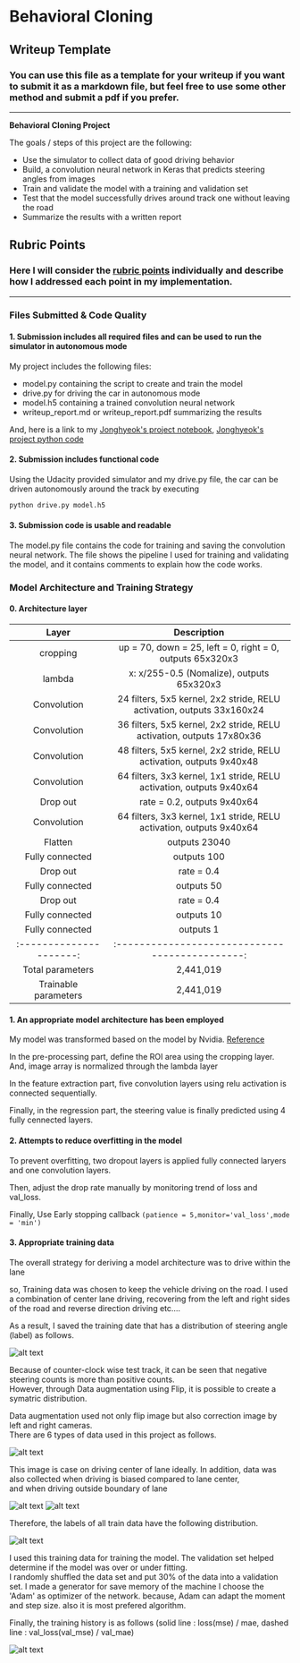 # **Behavioral Cloning** 

## Writeup Template

### You can use this file as a template for your writeup if you want to submit it as a markdown file, but feel free to use some other method and submit a pdf if you prefer.

---

**Behavioral Cloning Project**

The goals / steps of this project are the following:
* Use the simulator to collect data of good driving behavior
* Build, a convolution neural network in Keras that predicts steering angles from images
* Train and validate the model with a training and validation set
* Test that the model successfully drives around track one without leaving the road
* Summarize the results with a written report


[//]: # (Image References)

[image1]: ./output_fig/1.collected_data.jpg "1.collected_data"
[image2]: ./output_fig/2.Augmented_Image(Centering).jpg "Centering"
[image3]: ./output_fig/2.Augmented_Image(BiasedRecover).jpg "2.Augmented_Image(BiasedRecover)"
[image4]: ./output_fig/2.Augmented_Image(EdgeRecover).jpg "2.Augmented_Image(EdgeRecover)"
[image5]: ./output_fig/3.Augmented_data.jpg "3.Augmented_data"
[image6]: ./output_fig/4.Train_History.jpg "4.Train_History"

## Rubric Points
### Here I will consider the [rubric points](https://review.udacity.com/#!/rubrics/432/view) individually and describe how I addressed each point in my implementation.  

---
### Files Submitted & Code Quality

#### 1. Submission includes all required files and can be used to run the simulator in autonomous mode

My project includes the following files:
* model.py containing the script to create and train the model
* drive.py for driving the car in autonomous mode
* model.h5 containing a trained convolution neural network 
* writeup_report.md or writeup_report.pdf summarizing the results

And, here is a link to my [Jonghyeok's project notebook](https://github.com/JONGHYEOK667/Udacity_SelfDrivingCar_P4/blob/main/SDC_P4.ipynb), [Jonghyeok's project python code](https://github.com/JONGHYEOK667/Udacity_SelfDrivingCar_P4/blob/main/model.py)

#### 2. Submission includes functional code
Using the Udacity provided simulator and my drive.py file, the car can be driven autonomously around the track by executing 
```sh
python drive.py model.h5
```

#### 3. Submission code is usable and readable

The model.py file contains the code for training and saving the convolution neural network. The file shows the pipeline I used for training and validating the model, and it contains comments to explain how the code works.

### Model Architecture and Training Strategy  

#### 0. Architecture layer
| Layer         		|     Description	        					| 
|:---------------------:|:---------------------------------------------:| 
| cropping         		| up = 70, down = 25, left = 0, right = 0, outputs 65x320x3 							| 
| lambda     	| x: x/255-0.5 (Nomalize),  outputs 65x320x3 |
| Convolution 	      	| 24 filters, 5x5 kernel, 2x2 stride, RELU activation, outputs 33x160x24|
| Convolution      	| 36 filters, 5x5 kernel, 2x2 stride, RELU activation, outputs 17x80x36|
| Convolution	      	|48 filters, 5x5 kernel, 2x2 stride, RELU activation, outputs 9x40x48|
| Convolution      	| 64 filters, 3x3 kernel, 1x1 stride, RELU activation, outputs 9x40x64|
| Drop out      	| rate = 0.2,  outputs 9x40x64 				|
| Convolution      	| 64 filters, 3x3 kernel, 1x1 stride, RELU activation, outputs 9x40x64|
| Flatten    	| outputs 23040|
| Fully connected	      	| outputs 100 				|
| Drop out      	| rate = 0.4 				|
| Fully connected     	| outputs 50 				|
| Drop out		| rate = 0.4      									|
| Fully connected		| outputs 10      									|
| Fully connected		| outputs 1      									|
|:---------------------:|:---------------------------------------------:| 
|	Total parameters					|					2,441,019							|
|			Trainable parameters					|						2,441,019									|


#### 1. An appropriate model architecture has been employed

My model was transformed based on the model by Nvidia.  [Reference](http://images.nvidia.com/content/tegra/automotive/images/2016/solutions/pdf/end-to-end-dl-using-px.pdf)   

In the pre-processing part, define the ROI area using the cropping layer. And, image array is normalized through the lambda layer   

In the feature extraction part, five convolution layers using relu activation is connected sequentially.  

Finally, in the regression part, the steering value is finally predicted using 4 fully cennected layers.  

#### 2. Attempts to reduce overfitting in the model

To prevent overfitting, two dropout layers is applied fully connected laryers and one convolution layers.   

Then, adjust the drop rate manually by monitoring trend of loss and val_loss.
 
Finally, Use Early stopping callback `(patience = 5,monitor='val_loss',mode = 'min')` 

#### 3. Appropriate training data


The overall strategy for deriving a model architecture was to drive within the lane

so, Training data was chosen to keep the vehicle driving on the road. I used a combination of center lane driving, recovering from the left and right sides of the road and reverse direction driving etc....  

As a result, I saved the training date that has a distribution of steering angle (label) as follows.

![alt text][image1]

Because of counter-clock wise test track, it can be seen  that negative steering counts is more than positive counts.   
However, through Data augmentation using Flip, it is possible to create a symatric distribution.    


Data augmentation used not only flip image but also correction image by left and right cameras.  
There are 6 types of data used in this project as follows.

![alt text][image2] 



This image is case on driving center of lane ideally. 
In addition, data was also collected when driving is biased compared to lane center,   
and when driving outside boundary of lane

![alt text][image3]
![alt text][image4]


Therefore, the labels of all train data have the following distribution.


![alt text][image5]


I used this training data for training the model. The validation set helped determine if the model was over or under fitting.  
I randomly shuffled the data set and put 30% of the data into a validation set. 
I made a generator for save memory of the machine
I choose the 'Adam' as optimizer of the network. because, Adam can adapt the moment and step size. also it is most prefered algorithm. 


Finally, the training history is as follows (solid line : loss(mse) / mae,  dashed line : val_loss(val_mse) / val_mae)

![alt text][image6]

